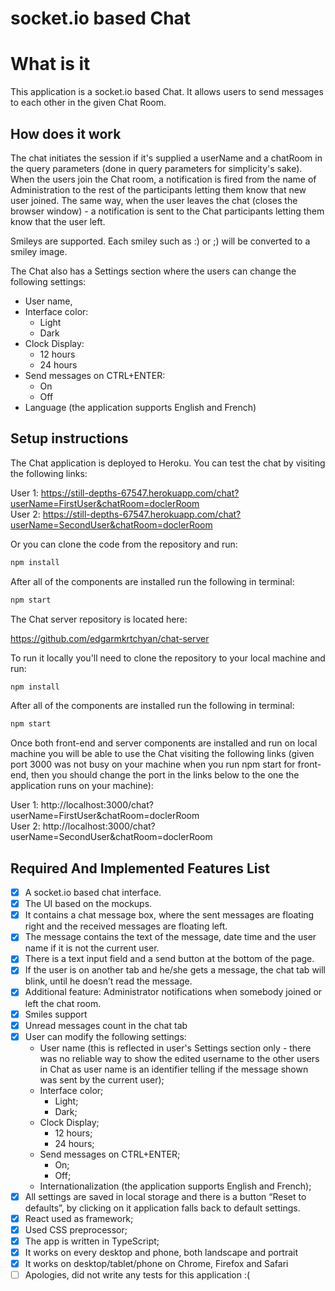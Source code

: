 # socket.io based Chat

# What is it

This application is a socket.io based Chat. It allows users to send messages to each other in the given Chat Room.

## How does it work

The chat initiates the session if it's supplied a userName and a chatRoom in the query parameters (done in query parameters for simplicity's sake). When the users join the Chat room, a notification is fired from the name of Administration to the rest of the participants letting them know that new user joined. The same way, when the user leaves the chat (closes the browser window) - a notification is sent to the Chat participants letting them know that the user left.

Smileys are supported. Each smiley such as :) or ;) will be converted to a smiley image.

The Chat also has a Settings section where the users can change the following settings:

- User name,
- Interface color:
	- Light
	- Dark
- Clock Display:
	- 12 hours
	- 24 hours
- Send messages on CTRL+ENTER:
	- On
	- Off
- Language (the application supports English and French)

## Setup instructions

The Chat application is deployed to Heroku. You can test the chat by visiting the following links:

User 1: https://still-depths-67547.herokuapp.com/chat?userName=FirstUser&chatRoom=doclerRoom  
User 2: https://still-depths-67547.herokuapp.com/chat?userName=SecondUser&chatRoom=doclerRoom

Or you can clone the code from the repository and run:

```bash
npm install
```

After all of the components are installed run the following in terminal:

```bash
npm start
```

The Chat server repository is located here:

https://github.com/edgarmkrtchyan/chat-server

To run it locally you'll need to clone the repository to your local machine and run:

```bash
npm install
```

After all of the components are installed run the following in terminal:

```bash
npm start
```

Once both front-end and server components are installed and run on local machine you will be able to use the Chat visiting the following links (given port 3000 was not busy on your machine when you run npm start for front-end, then you should change the port in the links below to the one the application runs on your machine):

User 1: http://localhost:3000/chat?userName=FirstUser&chatRoom=doclerRoom  
User 2: http://localhost:3000/chat?userName=SecondUser&chatRoom=doclerRoom


## Required And Implemented Features List

- [x] A socket.io based chat interface. 
- [x] The UI based on the mockups.
- [x] It contains a chat message box, where the sent messages are floating right and the received messages are floating left. 
- [x] The message contains the text of the message, date time and the user name if it is not the current user.
- [x] There is a text input field and a send button at the bottom of the page.
- [x] If the user is on another tab and he/she gets a message, the chat tab will blink, until he doesn’t read the message.
- [x] Additional feature: Administrator notifications when somebody joined or left the chat room.
- [x] Smiles support
- [x] Unread messages count in the chat tab
- [x] User can modify the following settings:
	- User name (this is reflected in user's Settings section only - there was no reliable way to show the edited username to the other users in Chat as user name is an identifier telling if the message shown was sent by the current user);
	- Interface color;
		- Light;
		- Dark;
	- Clock Display;
		- 12 hours;
		- 24 hours;
	- Send messages on CTRL+ENTER;
		- On; 
        - Off;
	- Internationalization (the application supports English and French);
- [x] All settings are saved in local storage and there is a button “Reset to defaults”, by clicking on it application falls back to default settings.
- [x] React used as framework;
- [x] Used CSS preprocessor;
- [x] The app is written in TypeScript;
- [x] It works on every desktop and phone, both landscape and portrait
- [x] It works on desktop/tablet/phone on Chrome, Firefox and Safari
- [ ] Apologies, did not write any tests for this application :(